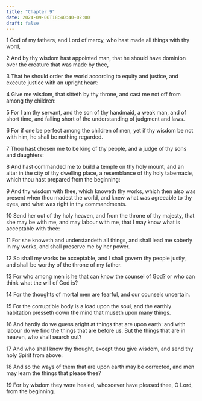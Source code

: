 ```yaml
---
title: "Chapter 9"
date: 2024-09-06T18:40:40+02:00
draft: false
---
```




1 God of my fathers, and Lord of mercy, who hast made all things with thy word,

2 And by thy wisdom hast appointed man, that he should have dominion over the creature that was made by thee,

3 That he should order the world according to equity and justice, and execute justice with an upright heart:

4 Give me wisdom, that sitteth by thy throne, and cast me not off from among thy children:

5 For I am thy servant, and the son of thy handmaid, a weak man, and of short time, and falling short of the understanding of judgment and laws.

6 For if one be perfect among the children of men, yet if thy wisdom be not with him, he shall be nothing regarded.

7 Thou hast chosen me to be king of thy people, and a judge of thy sons and daughters:

8 And hast commanded me to build a temple on thy holy mount, and an altar in the city of thy dwelling place, a resemblance of thy holy tabernacle, which thou hast prepared from the beginning:

9 And thy wisdom with thee, which knoweth thy works, which then also was present when thou madest the world, and knew what was agreeable to thy eyes, and what was right in thy commandments.

10 Send her out of thy holy heaven, and from the throne of thy majesty, that she may be with me, and may labour with me, that I may know what is acceptable with thee:

11 For she knoweth and understandeth all things, and shall lead me soberly in my works, and shall preserve me by her power.

12 So shall my works be acceptable, and I shall govern thy people justly, and shall be worthy of the throne of my father.

13 For who among men is he that can know the counsel of God? or who can think what the will of God is?

14 For the thoughts of mortal men are fearful, and our counsels uncertain.

15 For the corruptible body is a load upon the soul, and the earthly habitation presseth down the mind that museth upon many things.

16 And hardly do we guess aright at things that are upon earth: and with labour do we find the things that are before us. But the things that are in heaven, who shall search out?

17 And who shall know thy thought, except thou give wisdom, and send thy holy Spirit from above:

18 And so the ways of them that are upon earth may be corrected, and men may learn the things that please thee?

19 For by wisdom they were healed, whosoever have pleased thee, O Lord, from the beginning.


